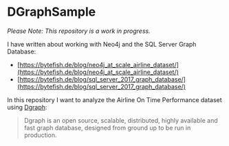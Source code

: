# DGraphSample #

*Please Note: This repository is a work in progress.*

I have written about working with Neo4j and the SQL Server Graph Database:

* [https://bytefish.de/blog/neo4j_at_scale_airline_dataset/](https://bytefish.de/blog/neo4j_at_scale_airline_dataset/)
* [https://bytefish.de/blog/sql_server_2017_graph_database/](https://bytefish.de/blog/sql_server_2017_graph_database/)

In this repository I want to analyze the Airline On Time Performance dataset using [Dgraph]:

> Dgraph is an open source, scalable, distributed, highly available and fast graph database, 
> designed from ground up to be run in production.

[Dgraph]: https://dgraph.io/
